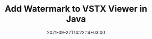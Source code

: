 ---
############################# Static ############################
layout: "auto-gen"
date: 2021-09-22T14:22:14+03:00
draft: false
product_tag: total
platform_tag: java

############################# Head ############################
head_title: "Add Watermark to VSTX Viewer in Java & J2SE"
head_description: "Add image watermark to VSTX file viewer applications using Java & J2SE in your desktop, web or mobile applications."

############################# Header ############################
title: "Add Watermark to VSTX Viewer in Java"
description: "Add watermark image to VSTX document viewer applications in Java and J2SE platforms. Display the watermarked file in HTML, Image or PDF format inside your applications without using any additional software."

############################# SubMenu ############################
submenu:
    enable: false

############################# About ############################
about:
    enable: false
    title: "About GroupDocs.Total for .NET"
    content: |
        GroupDocs.Total for .NET is a suite of document manipulation APIs to perform powerful documents manipulation & automation features within your desktop solutions and web apps without requiring any other commercial application. It enables developers to add the functionalities (view, edit, annotate, convert, compare, e-sign, assemble, search, parse, merge, redact and classify) within PDF, Microsoft Office Word, Excel, PowerPoint, OneNote, Visio, Outlook, HTML, images, graphics, diagrams and 90+ other popular document formats.

        GroupDocs.Total APIs are well supported on all major operating systems and platforms including .NET Framework, .NET Standard, .NET Core, Mono and Xamarin.

############################# Steps ############################
steps:
    enable: true
    title_left: "Insert Watermarks to VSTX File in Java"
    content_left: |
        [Conholdate.Total for Java](https://products.conholdate.com/total/java/) makes it easy for Java developers to work with adding image watermarks to their document viewer applications by implementing a few easy steps.

        *   Instantiate **FileInputStream** Object with input VSTX document
        *   Instantiate **Watermarker** object using the stream object created above
        *   Use watermark image path as constructor parameter of **ImageWatermark** class
        *   Set the watermark size and alignment
        *   Add watermark to the **watermarker** and create output file
        *   Set options to view document as HTML
        *   Instantiate **Viewer** with output document
        
    title_right: "System Requirements"
    content_right: |
        The following piece of code requires `GroupDocs.Watermark` & `GroupDocs.Viewer` namespaces. You can get the respective files from the [downloads](https://downloads.conholdate.com/total/java) or fetch the whole package from [Maven](https://repository.conholdate.com/webapp/#/artifacts/browse/tree/General/repo/com/conholdate/conholdate-total).

        Insert image watermark to VSTX on different operating systems such as Windows, Linux or macOS while using platforms such as Windows Azure, Mono and Xamarin.
        
    code: |
        ```cs {linenos=false}
        // Add image watermark to VSTX in Java
        // Instantiate FileInputStream Object with input file
        FileInputStream stream = new FileInputStream("input.vstx");

        // Instantiate Watermarker object using the stream object created above
        Watermarker watermarker = new Watermarker(stream);

        // Use watermark image path as constructor parameter of ImageWatermark class
        ImageWatermark watermark = new ImageWatermark("watermark.png");

        // Set image watermark alignment 
        watermark.setHorizontalAlignment(HorizontalAlignment.Center);
        watermark.setVerticalAlignment(VerticalAlignment.Center);

        //Add watermark to the watermarker and generate output file
        watermarker.add(watermark);
        watermarker.save("output.vstx");

        // Close Watermark, Watermarker and FileInputStream objects
        watermark.close();
        watermarker.close();
        stream.close();

        // View watermarked VSTX file using GroupDocs.Viewer API
        // Set options to view document as HTML
        HtmlViewOptions options = HtmlViewOptions.forEmbeddedResources("output{0}.html");

        // Instantiate Viewer with output file
        try (Viewer viewer = new Viewer("output.vstx")) {
          viewer.view(options);
          }
        ```
        
############################# Demos ############################
demos:
    enable: false
    title: "Free Document Automation Apps"
    content: |
        Offline [GroupDocs.Total Apps](https://products.groupdocs.app/total) to view, convert, annotate, compare, sign, assemble, parse, classify, redact and search documents.  
        The live demo has the following benefits
        
############################# About Formats ############################
about_formats:
    enable: true
    format:
        # format loop
        - icon: "far fa-file-image-o"
          title: " About VSTX File Format"
          content: |
            Files with .vstx extensions are drawing template files created with Microsoft Visio 2013 and above. These VSTX files provide starting point for creating Visio drawings, saved as .VSDX files, with default layout and settings. In general, Visio files are used to create drawings that contain visual objects, flow charts, UML diagram, information flow, organizational charts, software diagrams, network layout, database models, objects mapping and other similar information. Files generated using Visio can also be exported to different file formats such as PNG, BMP, PDF and others. Programs that open VSTX files include Microsoft Visio for Windows and Mac that let you open these files for viewing and editing. It also allows to convert Visio file formats to a number of other formats.

          link: "https://docs.fileformat.com/image/vstx/"

############################# More Formats ############################
more_formats:
    enable: true
    title: "Adding Image Watermarks to Other Document Format Viewers"
    format: 
        # format loop
        - name: "Add Watermark to PDF"
          link: "https://products.conholdate.com/total/java/watermark/pdf/"
          description: "Adobe Portable Document Format"

        # format loop
        - name: "Add Watermark to Word"
          link: "https://products.conholdate.com/total/java/watermark/word/"
          description: "Microsoft Word Document"

        # format loop
        - name: "Add Watermark to Excel"
          link: "https://products.conholdate.com/total/java/watermark/excel/"
          description: "Microsoft Excel Worksheet"

        # format loop
        - name: "Add Watermark to Image"
          link: "https://products.conholdate.com/total/java/watermark/image/"
          description: "Image Files"

        # format loop
        - name: "Add Watermark to Visio"
          link: "https://products.conholdate.com/total/java/watermark/visio/"
          description: "Microsoft Visio Drawing"

        # format loop
        - name: "Add Watermark to Project"
          link: "https://products.conholdate.com/total/java/watermark/project/"
          description: "Microsoft Project Document"

        # format loop
        - name: "Add Watermark to Email"
          link: "https://products.conholdate.com/total/java/watermark/email/"
          description: "Email Files"

        # format loop
        - name: "Add Watermark to Web"
          link: "https://products.conholdate.com/total/java/watermark/web/"
          description: "Web Files"

        # format loop
        - name: "Add Watermark to One"
          link: "https://products.conholdate.com/total/java/watermark/one/"
          description: "Microsoft OneNote"

        # format loop
        - name: "Add Watermark to DOC"
          link: "https://products.conholdate.com/total/java/watermark/doc/"
          description: "Microsoft Word 97-2003 Document"

        # format loop
        - name: "Add Watermark to DOCX"
          link: "https://products.conholdate.com/total/java/watermark/docx/"
          description: "Microsoft Word Document"

        # format loop
        - name: "Add Watermark to DOT"
          link: "https://products.conholdate.com/total/java/watermark/dot/"
          description: "Microsoft Word 97-2003 Template"

        # format loop
        - name: "Add Watermark to DOTX"
          link: "https://products.conholdate.com/total/java/watermark/dotx/"
          description: "Microsoft Word Template"

        # format loop
        - name: "Add Watermark to RTF"
          link: "https://products.conholdate.com/total/java/watermark/rtf/"
          description: "Rich Text Document"

        # format loop
        - name: "Add Watermark to TXT"
          link: "https://products.conholdate.com/total/java/watermark/txt/"
          description: "Plain Text Document"

        # format loop
        - name: "Add Watermark to XLS"
          link: "https://products.conholdate.com/total/java/watermark/xls/"
          description: "Microsoft Excel 95-2003 Workbook Worksheet"

        # format loop
        - name: "Add Watermark to XLSX"
          link: "https://products.conholdate.com/total/java/watermark/xlsx/"
          description: "Microsoft Excel Worksheet"

        # format loop
        - name: "Add Watermark to XLT"
          link: "https://products.conholdate.com/total/java/watermark/xlt/"
          description: "Microsoft Excel 97-2003 Worksheet Template"

        # format loop
        - name: "Add Watermark to XLTX"
          link: "https://products.conholdate.com/total/java/watermark/xltx/"
          description: "Excel Open XML Spreadsheet Template"

        # format loop
        - name: "Add Watermark to CSV"
          link: "https://products.conholdate.com/total/java/watermark/csv/"
          description: "Comma Separated Values File"

        # format loop
        - name: "Add Watermark to PPT"
          link: "https://products.conholdate.com/total/java/watermark/ppt/"
          description: "Microsoft PowerPoint 97-2003 Presentation"

        # format loop
        - name: "Add Watermark to PPTX"
          link: "https://products.conholdate.com/total/java/watermark/pptx/"
          description: "Microsoft PowerPoint Presentation"

        # format loop
        - name: "Add Watermark to PPS"
          link: "https://products.conholdate.com/total/java/watermark/pps/"
          description: "Microsoft PowerPoint 97-2003 Slide Show"

        # format loop
        - name: "Add Watermark to PPSX"
          link: "https://products.conholdate.com/total/java/watermark/ppsx/"
          description: "Microsoft PowerPoint Slide Show"

        # format loop
        - name: "Add Watermark to POT"
          link: "https://products.conholdate.com/total/java/watermark/pot/"
          description: "Microsoft PowerPoint Template"
        
        # format loop
        - name: "Add Watermark to POTX"
          link: "https://products.conholdate.com/total/java/watermark/potx/"
          description: "Microsoft PowerPoint Presentation"

        # format loop
        - name: "Add Watermark to BMP"
          link: "https://products.conholdate.com/total/java/watermark/bmp/"
          description: "Bitmap Picture"

        # format loop
        - name: "Add Watermark to GIF"
          link: "https://products.conholdate.com/total/java/watermark/gif/"
          description: "Graphics Interchange Format"

        # format loop
        - name: "Add Watermark to JPEG"
          link: "https://products.conholdate.com/total/java/watermark/jpeg/"
          description: "Joint Photographic Experts Group"

        # format loop
        - name: "Add Watermark to PNG"
          link: "https://products.conholdate.com/total/java/watermark/png/"
          description: "Portable Network Graphics"

        # format loop
        - name: "Add Watermark to TIFF"
          link: "https://products.conholdate.com/total/java/watermark/tiff/"
          description: "Tagged Image File Format"

        # format loop
        - name: "Add Watermark to VSD"
          link: "https://products.conholdate.com/total/java/watermark/vsd/"
          description: "Microsoft Visio 2003-2010 Drawing"

        # format loop
        - name: "Add Watermark to VDX"
          link: "https://products.conholdate.com/total/java/watermark/vdx/"
          description: "Microsoft Visio 2003-2010 XML Drawing"

        # format loop
        - name: "Add Watermark to VSS"
          link: "https://products.conholdate.com/total/java/watermark/vss/"
          description: "Microsoft Visio 2003-2010 Stencil"

        # format loop
        - name: "Add Watermark to VSSX"
          link: "https://products.conholdate.com/total/java/watermark/vssx/"
          description: "Microsoft Visio Stencil"

        # format loop
        - name: "Add Watermark to VSDX"
          link: "https://products.conholdate.com/total/java/watermark/vsdx/"
          description: "Microsoft Visio Drawing"
        
        # format loop
        - name: "Add Watermark to MPP"
          link: "https://products.conholdate.com/total/java/watermark/mpp/"
          description: "Microsoft Project Document"

        # format loop
        - name: "Add Watermark to MPT"
          link: "https://products.conholdate.com/total/java/watermark/mpt/"
          description: "Microsoft Project Template"

        # format loop
        - name: "Add Watermark to MPX"
          link: "https://products.conholdate.com/total/java/watermark/mpx/"
          description: "Microsoft Project Exchange File"

        # format loop
        - name: "Add Watermark to MSG"
          link: "https://products.conholdate.com/total/java/watermark/msg/"
          description: "Microsoft Outlook E-mail Message"

        # format loop
        - name: "Add Watermark to EML"
          link: "https://products.conholdate.com/total/java/watermark/eml/"
          description: "E-mail Message"

        # format loop
        - name: "Add Watermark to EMLX"
          link: "https://products.conholdate.com/total/java/watermark/emlx/"
          description: "Apple Mail E-mail File"

        # format loop
        - name: "Add Watermark to PST"
          link: "https://products.conholdate.com/total/java/watermark/pst/"
          description: "Microsoft Outlook Personal Storage Table"

        # format loop
        - name: "Add Watermark to OST"
          link: "https://products.conholdate.com/total/java/watermark/ost/"
          description: "Microsoft Outlook Offline Storage Table"

        # format loop
        - name: "Add Watermark to HTML"
          link: "https://products.conholdate.com/total/java/watermark/html/"
          description: "HyperText Markup Language"
        
        # format loop
        - name: "Add Watermark to MHTML"
          link: "https://products.conholdate.com/total/java/watermark/mhtml/"
          description: "Mime HTML"

        # format loop
        - name: "Add Watermark to WMF"
          link: "https://products.conholdate.com/total/java/watermark/wmf/"
          description: "Windows Metafile"

        # format loop
        - name: "Add Watermark to EMF"
          link: "https://products.conholdate.com/total/java/watermark/emf/"
          description: "Windows Enhanced Metafile"

        # format loop
        - name: "Add Watermark to ZIP"
          link: "https://products.conholdate.com/total/java/watermark/zip/"
          description: "Archive file format"

        # format loop
        - name: "Add Watermark to RAR"
          link: "https://products.conholdate.com/total/java/watermark/rar/"
          description: "WinRAR Compressed Archive"

        # format loop
        - name: "Add Watermark to EPUB"
          link: "https://products.conholdate.com/total/java/watermark/epub/"
          description: "Digital E-Book File Format"

        # format loop
        - name: "Add Watermark to MOBI"
          link: "https://products.conholdate.com/total/java/watermark/mobi/"
          description: "Mobipocket e-book format"

        # format loop
        - name: "Add Watermark to DjVu"
          link: "https://products.conholdate.com/total/java/watermark/djvu/"
          description: "Deja Vu"

        # format loop
        - name: "Add Watermark to XML"
          link: "https://products.conholdate.com/total/java/watermark/xml/"
          description: "Text XML document"

        # format loop
        - name: "Add Watermark to PCL"
          link: "https://products.conholdate.com/total/java/watermark/pcl/"
          description: "Printer Command Language"
        
        # format loop
        - name: "Add Watermark to PSD"
          link: "https://products.conholdate.com/total/java/watermark/psd/"
          description: "Adobe Photoshop Document"

        # format loop
        - name: "Add Watermark to DWG"
          link: "https://products.conholdate.com/total/java/watermark/dwg/"
          description: "Autodesk Design Data Formats"

        # format loop
        - name: "Add Watermark to DWF"
          link: "https://products.conholdate.com/total/java/watermark/dwf/"
          description: "Autodesk Design Web Format"

        # format loop
        - name: "Add Watermark to DGN"
          link: "https://products.conholdate.com/total/java/watermark/dgn/"
          description: "MicroStation Design File"

        # format loop
        - name: "Add Watermark to DWT"
          link: "https://products.conholdate.com/total/java/watermark/dwt/"
          description: "AutoCAD Drawing Template"

############################# Back to top ###############################
back_to_top:
  enable: true
---